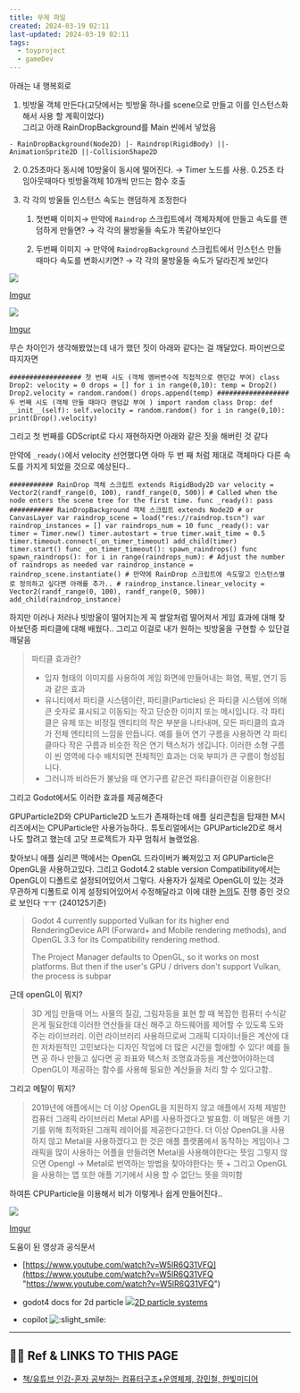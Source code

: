 ```yaml
---
title: 무제 파일
created: 2024-03-19 02:11
last-updated: 2024-03-19 02:11
tags:
  - toyproject
  - gameDev
---
```


  
아래는 내 행복회로

1. 빗방울 객체 만든다(고닷에서는 빗방울 하나를 scene으로 만들고 이를 인스턴스화해서 사용 할 계획이었다)  
    그리고 아래 RainDropBackground를 Main 씬에서 넣었음
    

`- RainDropBackground(Node2D) |- Raindrop(RigidBody) ||- AnimationSprite2D ||-CollisionShape2D`

2. 0.25초마다 동시에 10방울이 동시에 떨어진다. → Timer 노드를 사용. 0.25초 타임아웃때마다 빗방울객체 10개씩 만드는 함수 호출
    
3. 각 각의 방울들 인스턴스 속도는 랜덤하게 조정한다
    
    1. 첫번째 이미지→ 만약에 `Raindrop` 스크립트에서 객체자체에 만들고 속도를 랜덤하게 만들면? → 각 각의 물방울들 속도가 똑같아보인다
        
    2. 두번째 이미지 → 만약에 `RaindropBackground` 스크립트에서 인스턴스 만들 때마다 속도를 변화시키면? → 각 각의 물방울들 속도가 달라진게 보인다
        

![](https://s.imgur.com/images/favicon-16x16.png)

[Imgur](https://i.imgur.com/gM16tKh.gif)

![](https://s.imgur.com/images/favicon-16x16.png)

[Imgur](https://i.imgur.com/B3Evupq.gif)

무슨 차이인가 생각해봤었는데 내가 했던 짓이 아래와 같다는 걸 깨달았다. 파이썬으로 따지자면

`################## 첫 번째 시도 (객체 멤버변수에 직접적으로 랜던값 부여) class Drop2: velocity = 0 drops = [] for i in range(0,10): temp = Drop2() Drop2.velocity = random.random() drops.append(temp) ################## 두 번째 시도 (객체 만들 때마다 랜덤값 부여 ) import random class Drop: def __init__(self): self.velocity = random.random() for i in range(0,10): print(Drop().velocity)`

그리고 첫 번째를 GDScript로 다시 재현하자면 아래와 같은 짓을 해버린 것 같다

만약에 `_ready()`에서 velocity 선언했다면 아마 두 번 째 처럼 제대로 객체마다 다른 속도를 가지게 되었을 것으로 예상된다..

`########### RainDrop 객체 스크립트 extends RigidBody2D var velocity = Vector2(randf_range(0, 100), randf_range(0, 500)) # Called when the node enters the scene tree for the first time. func _ready(): pass ########### RainDropBackground 객체 스크립트 extends Node2D # or CanvasLayer var raindrop_scene = load("res://raindrop.tscn") var raindrop_instances = [] var raindrops_num = 10 func _ready(): var timer = Timer.new() timer.autostart = true timer.wait_time = 0.5 timer.timeout.connect(_on_timer_timeout) add_child(timer) timer.start() func _on_timer_timeout(): spawn_raindrops() func spawn_raindrops(): for i in range(raindrops_num): # Adjust the number of raindrops as needed var raindrop_instance = raindrop_scene.instantiate() # 만약에 RainDrop 스크립트에 속도말고 인스턴스별로 정의하고 싶다면 아래를 추가.. # raindrop_instance.linear_velocity = Vector2(randf_range(0, 100), randf_range(0, 500)) add_child(raindrop_instance)`

하지만 이러나 저러나 빗방울이 떨어지는게 꼭 쌀알처럼 떨어져서 게임 효과에 대해 찾아보던중 파티클에 대해 배웠다.. 그리고 이걸로 내가 원하는 빗방울을 구현할 수 있단걸 깨달음

> 파티클 효과란?  
> - 입자 형태의 이미지를 사용하여 게임 화면에 만들어내는 화염, 폭발, 연기 등과 같은 효과  
> - 유니티에서 파티클 시스템이란, 파티클(Particles) 은 파티클 시스템에 의해 큰 숫자로 표시되고 이동되는 작고 단순한 이미지 또는 메시입니다. 각 파티클은 유체 또는 비정질 엔티티의 작은 부분을 나타내며, 모든 파티클의 효과가 전체 엔티티의 느낌을 만듭니다. 예를 들어 연기 구름을 사용하면 각 파티클마다 작은 구름과 비슷한 작은 연기 텍스처가 생깁니다. 이러한 소형 구름이 씬 영역에 다수 배치되면 전체적인 효과는 더욱 부피가 큰 구름이 형성됩니다.  
> - 그러니까 비라든가 불났을 때 연기구름 같은건 파티클이란걸 이용한다!

그리고 Godot에서도 이러한 효과를 제공해준다

GPUParticle2D와 CPUParticle2D 노드가 존재하는데 애플 실리콘칩을 탑재한 M시리즈에서는 CPUParticle만 사용가능하다.. 튜토리얼에서는 GPUParticle2D로 해서 나도 할려고 했는데 고닷 프로젝트가 자꾸 멈춰서 놀랬었음.

찾아보니 애플 실리콘 맥에서는 OpenGL 드라이버가 빠져있고 저 GPUParticle은 OpenGL을 사용하고있다. 그리고 Godot4.2 stable version Compatibility에서는 OpenGL이 디폴트로 설정되어있어서 그렇다. 사용자가 실제로 OpenGL이 있는 것과 무관하게 디폴트로 이게 설정되어있어서 수정해달라고 이에 대한 [논의](https://github.com/godotengine/godot-proposals/issues/8006 "https://github.com/godotengine/godot-proposals/issues/8006")도 진행 중인 것으로 보인다 ㅜㅜ (240125기준)

> Godot 4 currently supported Vulkan for its higher end RenderingDevice API (Forward+ and Mobile rendering methods), and OpenGL 3.3 for its Compatibility rendering method.
> 
> The Project Manager defaults to OpenGL, so it works on most platforms. But then if the user's GPU / drivers don't support Vulkan, the process is subpar

근데 openGL이 뭐지?

> 3D 게임 만들때 어느 사물의 질감, 그림자등을 표현 할 때 복잡한 컴퓨터 수식같은게 필요한데 이러한 연산들을 대신 해주고 하드웨어를 제어할 수 있도록 도와주는 라이브러리. 이런 라이브러리 사용하므로써 그래픽 디자이너들은 계산에 대한 저차원적인 고민보다는 디자인 작업에 더 많은 시간을 할애할 수 있다! 예를 들면 공 하나 만들고 싶다면 공 좌표와 텍스처 조명효과등을 계산했어야하는데 OpenGL이 제공하는 함수를 사용해 필요한 계산들을 처리 할 수 있다고함..

그리고 메탈이 뭐지?

> 2019년에 애플에서는 더 이상 OpenGL을 지원하지 않고 애플에서 자체 제발한 컴퓨터 그래픽 라이브러리 Metal API를 사용하겠다고 발표함. 이 메탈은 애플 기기를 위해 최적화된 그래픽 레이어를 제공한다고한다. 더 이상 OpenGL을 사용하지 않고 Metal을 사용하겠다고 한 것은 애플 플랫폼에서 동작하는 게임이나 그래픽을 많이 사용하는 어플을 만들려면 Metal을 사용해야한다는 뜻임 그렇지 않으면 Opengl → Metal로 번역하는 방법을 찾아야한다는 뜻 + 그리고 OpenGL을 사용하는 앱 또한 애플 기기에서 사용 할 수 없단느 뜻을 의미함

하여튼 CPUParticle을 이용해서 비가 이렇게나 쉽게 만들어진다..

![](https://s.imgur.com/images/favicon-16x16.png)

[Imgur](https://i.imgur.com/ZpxgEZt.gif)

도움이 된 영상과 공식문서

- [https://www.youtube.com/watch?v=W5lR6Q31VFQ](https://www.youtube.com/watch?v=W5lR6Q31VFQ "https://www.youtube.com/watch?v=W5lR6Q31VFQ")
    
- godot4 docs for 2d particle [![](https://docs.godotengine.org/favicon.ico)2D particle systems](https://docs.godotengine.org/en/stable/tutorials/2d/particle_systems_2d.html)
    
- copilot ![:slight_smile:](https://icehongssiiii.atlassian.net/gateway/api/emoji/14e1083a-2856-4fd8-9da3-8dd6662895d4/1f642/path)

--- 

## 👯‍♂️ Ref & LINKS TO THIS PAGE

-  [책/유튜브 인강-혼자 공부하는 컴퓨터구조+운영체제, 강민철, 한빛미디어](https://www.youtube.com/watch?v=kFWP6sFKyp0&list=PLYH7OjNUOWLUz15j4Q9M6INxK5J3-59GC)


